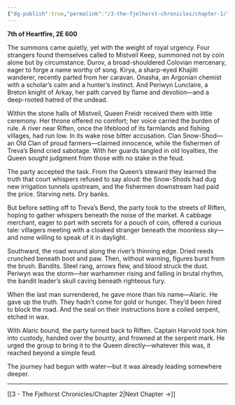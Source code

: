 ```yaml
---
{"dg-publish":true,"permalink":"/3-the-fjelhorst-chronicles/chapter-1/"}
---
```


**7th of Heartfire, 2E 600**

The summons came quietly, yet with the weight of royal urgency. Four strangers found themselves called to Mistveil Keep, summoned not by coin alone but by circumstance. Durov, a broad-shouldered Colovian mercenary, eager to forge a name worthy of song. Kirya, a sharp-eyed Khajiiti wanderer, recently parted from her caravan. Onasha, an Argonian chemist with a scholar’s calm and a hunter’s instinct. And Periwyn Lunclaire, a Breton knight of Arkay, her path carved by flame and devotion—and a deep-rooted hatred of the undead.

Within the stone halls of Mistveil, Queen Freidr received them with little ceremony. Her throne offered no comfort; her voice carried the burden of rule. A river near Riften, once the lifeblood of its farmlands and fishing villages, had run low. In its wake rose bitter accusation. Clan Snow-Shod—an Old Clan of proud farmers—claimed innocence, while the fishermen of Treva’s Bend cried sabotage. With her guards tangled in old loyalties, the Queen sought judgment from those with no stake in the feud.

The party accepted the task. From the Queen’s steward they learned the truth that court whispers refused to say aloud: the Snow-Shods had dug new irrigation tunnels upstream, and the fishermen downstream had paid the price. Starving nets. Dry banks.

But before setting off to Treva’s Bend, the party took to the streets of Riften, hoping to gather whispers beneath the noise of the market. A cabbage merchant, eager to part with secrets for a pouch of coin, offered a curious tale: villagers meeting with a cloaked stranger beneath the moonless sky—and none willing to speak of it in daylight.

Southward, the road wound along the river’s thinning edge. Dried reeds crunched beneath boot and paw. Then, without warning, figures burst from the brush. Bandits. Steel rang, arrows flew, and blood struck the dust. Periwyn was the storm—her warhammer rising and falling in brutal rhythm, the bandit leader’s skull caving beneath righteous fury.

When the last man surrendered, he gave more than his name—Alaric. He gave up the truth. They hadn’t come for gold or hunger. They’d been hired to block the road. And the seal on their instructions bore a coiled serpent, etched in wax.

With Alaric bound, the party turned back to Riften. Captain Harvold took him into custody, handed over the bounty, and frowned at the serpent mark. He urged the group to bring it to the Queen directly—whatever this was, it reached beyond a simple feud.

The journey had begun with water—but it was already leading somewhere deeper.

---

[[3 - The Fjelhorst Chronicles/Chapter 2\|Next Chapter →]]